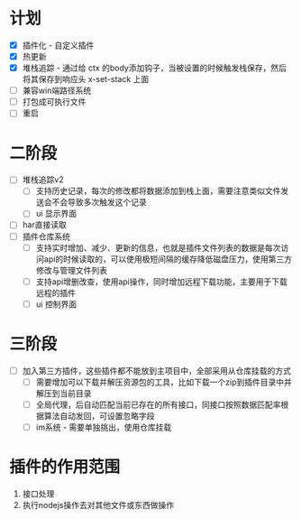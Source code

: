# 计划
* [x] 插件化 - 自定义插件
* [x] 热更新
* [x] 堆栈追踪 - 通过给 ctx 的body添加钩子，当被设置的时候触发栈保存，然后将其保存到响应头 x-set-stack 上面
* [ ] 兼容win端路径系统
* [ ] 打包成可执行文件
* [ ] 重启
# 二阶段
* [ ] 堆栈追踪v2
    * [ ] 支持历史记录，每次的修改都将数据添加到栈上面，需要注意类似文件发送会不会导致多次触发这个记录
    * [ ] ui 显示界面
* [ ] har直接读取
* [ ] 插件仓库系统
    * [ ] 支持实时增加、减少、更新的信息，也就是插件文件列表的数据是每次访问api的时候读取的，可以使用极短间隔的缓存降低磁盘压力，使用第三方修改与管理文件列表
    * [ ] 支持api增删改查，使用api操作，同时增加远程下载功能，主要用于下载远程的插件
    * [ ] ui 控制界面
# 三阶段
* [ ] 加入第三方插件，这些插件都不能放到主项目中，全部采用从仓库挂载的方式
    * [ ] 需要增加可以下载并解压资源包的工具，比如下载一个zip到插件目录中并解压到当前目录
    * [ ] 全局代理，后自动匹配当前已存在的所有接口，同接口按照数据匹配率根据算法自动发回，可设置忽略字段
    * [ ] im系统 - 需要单独挑出，使用仓库挂载

# 插件的作用范围
1. 接口处理
2. 执行nodejs操作去对其他文件或东西做操作